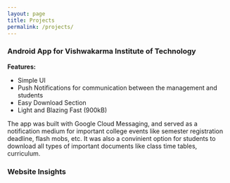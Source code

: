 ```yaml
---
layout: page
title: Projects
permalink: /projects/
---
```


### Android App for Vishwakarma Institute of Technology

<div class="list-group">
  <a class="list-group-item icon-link"
     href="https://github.com/rahul-pande/vit"
     target="_blank">
    <i class="fa fa-github fa-2x" title="Github Repo"></i>
  </a>
  <a class="list-group-item icon-link"
     href="https://play.google.com/store/apps/details?id=com.rahul7teen.vit"
     target="_blank">
    <i class="fa fa-android fa-2x" title="PlayStore"></i>
  </a>
</div>

**Features:**
* Simple UI
* Push Notifications for communication between the management and students
* Easy Download Section
* Light and Blazing Fast (900kB)

The app was built with Google Cloud Messaging, and served as a notification medium for important college events like semester registration deadline, flash mobs, etc. It was also a convinient option for students to download all types of important documents like class time tables, curriculum.

### Website Insights

<div class="list-group">
  <a class="list-group-item icon-link"
     href="https://github.com/rahul-pande/website_insights"
     target="_blank">
    <i class="fa fa-github fa-2x" title="PlayStore"></i>
  </a>
</div>

